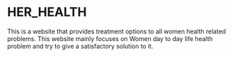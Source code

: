 # HER_HEALTH
This is a website that provides treatment options to all women health related problems. This website mainly focuses on Women day to day life health problem and try to give a satisfactory solution to it.

